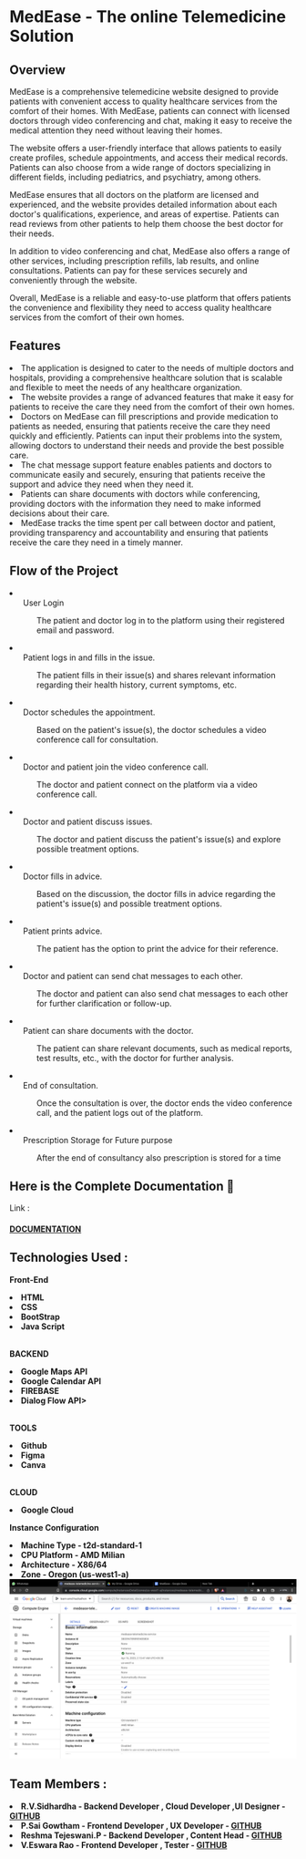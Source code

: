 <h1>MedEase - The online Telemedicine Solution </h1>

<h2> Overview </h2>

<p>MedEase is a comprehensive telemedicine website designed to provide patients with convenient access to quality healthcare services from the comfort of their homes. With MedEase, patients can connect with licensed doctors through video conferencing and chat, making it easy to receive the medical attention they need without leaving their homes.

The website offers a user-friendly interface that allows patients to easily create profiles, schedule appointments, and access their medical records. Patients can also choose from a wide range of doctors specializing in different fields, including pediatrics, and psychiatry, among others.

MedEase ensures that all doctors on the platform are licensed and experienced, and the website provides detailed information about each doctor's qualifications, experience, and areas of expertise. Patients can read reviews from other patients to help them choose the best doctor for their needs.

In addition to video conferencing and chat, MedEase also offers a range of other services, including prescription refills, lab results, and online consultations. Patients can pay for these services securely and conveniently through the website.

Overall, MedEase is a reliable and easy-to-use platform that offers patients the convenience and flexibility they need to access quality healthcare services from the comfort of their own homes.</p>

<h2> Features </h2>
<li>The application is designed to cater to the needs of multiple doctors and hospitals, providing a comprehensive healthcare solution that is scalable and flexible to meet the needs of any healthcare organization.</li>
   <li>The website provides a range of advanced features that make it easy for patients to receive the care they need from the comfort of their own homes.</li>
  <li>
Doctors on MedEase can fill prescriptions and provide medication to patients as needed, ensuring that patients receive the care they need quickly and efficiently. Patients can input their problems into the system, allowing doctors to understand their needs and provide the best possible care.</li>
  <li>The chat message support feature enables patients and doctors to communicate easily and securely, ensuring that patients receive the support and advice they need when they need it.</li>
 <li>Patients can share documents with doctors while conferencing, providing doctors with the information they need to make informed decisions about their care.</li>
  <li>MedEase tracks the time spent per call between doctor and patient, providing transparency and accountability and ensuring that patients receive the care they need in a timely manner.</li>
 

<h2> Flow of the Project </h2>

<li><ul>User Login<ul>The patient and doctor log in to the platform using their registered email and password.</ul></ul></li>
<li><ul>Patient logs in and fills in the issue.<ul>The patient fills in their issue(s) and shares relevant information regarding their health history, current symptoms, etc.</ul></ul></li>
<li><ul>Doctor schedules the appointment.<ul>Based on the patient's issue(s), the doctor schedules a video conference call for consultation.</ul></ul></li>
<li><ul>Doctor and patient join the video conference call.<ul>The doctor and patient connect on the platform via a video conference call.</ul></ul></li>
<li><ul>Doctor and patient discuss issues.<ul>The doctor and patient discuss the patient's issue(s) and explore possible treatment options.</ul></ul></li>
<li><ul>Doctor fills in advice.<ul>Based on the discussion, the doctor fills in advice regarding the patient's issue(s) and possible treatment options.</ul></ul></li>
<li><ul>Patient prints advice.<ul>The patient has the option to print the advice for their reference.</ul></ul></li>
<li><ul>Doctor and patient can send chat messages to each other.<ul>The doctor and patient can also send chat messages to each other for further clarification or follow-up.</ul></ul></li>
<li><ul>Patient can share documents with the doctor.<ul>The patient can share relevant documents, such as medical reports, test results, etc., with the doctor for further analysis.</ul></ul></li>
<li><ul>End of consultation.<ul>Once the consultation is over, the doctor ends the video conference call, and the patient logs out of the platform.</ul></ul></li>
<li><ul>Prescription Storage for Future purpose<ul>After the end of consultancy also prescription is stored for a time </ul></ul></li>
<h2> Here is the Complete Documentation 🔗 </h2>
Link : <h4><a href="https://docs.google.com/document/d/19_XXt9bEmvU4Wv9oCiRHygB8Nxpleh1S39FQWaO7uBQ/edit#">DOCUMENTATION</a></h4>
<h2>Technologies Used :</h2>
<p><b>Front-End<b><p>
    <li>HTML</li>
     <li>CSS</li>
     <li>BootStrap</li>
     <li>Java Script</li>
    <br>
<p><b>BACKEND<b><p>
    <li>Google Maps API</li>
     <li>Google Calendar API</li>
     <li>FIREBASE</li>
     <li>Dialog Flow API></li>
    <br>
    <p><b>TOOLS<b><p>
    <li>Github</li>
     <li>Figma</li>
     <li>Canva</li>
       <br>
       
<p><b>CLOUD<b><p>
    <li>Google Cloud</li>   
    <p> Instance Configuration </p> 
    <li>Machine Type - t2d-standard-1 </li>
    <li>CPU Platform - AMD Milian </li>
    <li>Architecture - X86/64 </li>
    <li> Zone - Oregon (us-west1-a)</li>
    <img src="docs/img/Screenshot 2023-04-18 at 6.51.47 PM.png">
    <h2>Team Members :</h2>
   <li>R.V.Sidhardha - Backend Developer , Cloud Developer ,UI Designer - <a href="https://github.com/sidhu2003">GITHUB</a></li>
     <li>P.Sai Gowtham - Frontend Developer , UX Developer - <a href="https://github.com/p-sai-gowtham">GITHUB</a></li>
     <li>Reshma Tejeswani.P - Backend Developer , Content Head - <a href="https://github.com/Reshma4167">GITHUB</a></li>
      <li>V.Eswara Rao -  Frontend Developer , Tester - <a href="https://github.com/ESWARVETLA-19">GITHUB</a></li>   
        
        
    
    
  
